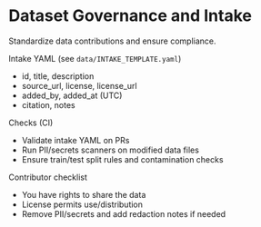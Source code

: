 # Dataset Governance and Intake

Standardize data contributions and ensure compliance.

Intake YAML (see `data/INTAKE_TEMPLATE.yaml`)
- id, title, description
- source_url, license, license_url
- added_by, added_at (UTC)
- citation, notes

Checks (CI)
- Validate intake YAML on PRs
- Run PII/secrets scanners on modified data files
- Ensure train/test split rules and contamination checks

Contributor checklist
- You have rights to share the data
- License permits use/distribution
- Remove PII/secrets and add redaction notes if needed

